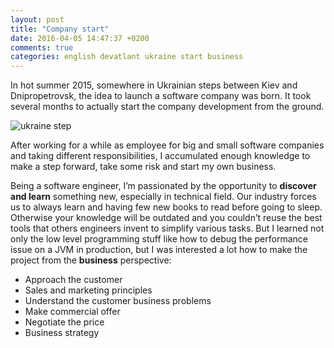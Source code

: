 ```yaml
---
layout: post
title: "Company start"
date: 2016-04-05 14:47:37 +0200
comments: true
categories: english devatlant ukraine start business
---
```


In hot summer 2015, somewhere in Ukrainian steps between Kiev and Dnipropetrovsk, 
the idea to launch a software company was born. It took several months to actually start the company development from the ground. 


![ukraine step](/images/ukraine_poltava.jpg "Ukraene Poltava step")

After working for a while as employee for big and small software companies and taking different responsibilities, I accumulated enough knowledge to make a step forward, take some risk and start my own business. 

Being a software engineer, I’m passionated by the opportunity to **discover and learn** something new, especially in technical field. Our industry forces us to always learn and having few new books to read before going to sleep. Otherwise your knowledge will be outdated and you couldn’t reuse the best tools that others engineers invent to simplify various tasks. But I learned not only the low level programming stuff like how to debug the performance issue on a JVM in production, but I was interested a lot how to make the project from the __business__ perspective:

* Approach the customer
* Sales and marketing principles
* Understand the customer business problems
* Make commercial offer
* Negotiate the price
* Business strategy

